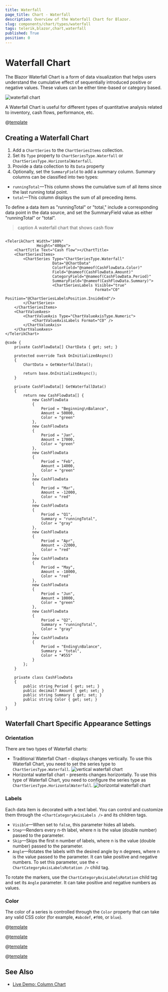 ```yaml
---
title: Waterfall
page_title: Chart - Waterfall
description: Overview of the Waterfall Chart for Blazor.
slug: components/chart/types/waterfall
tags: telerik,blazor,chart,waterfall
published: True
position: 0
---
```


# Waterfall Chart

The Blazor Waterfall Chart is a form of data visualization that helps users understand the cumulative effect of sequentially introduced positive or negative values. These values can be either time-based or category based.

![waterfall chart](images/waterfall-chart.png)

A Waterfall Chart is useful for different types of quantitative analysis related to inventory, cash flows, performance, etc.

@[template](/_contentTemplates/chart/link-to-basics.md#understand-basics-and-databinding-first)

## Creating a Waterfall Chart

1. Add a `ChartSeries` to the `ChartSeriesItems` collection.
2. Set its `Type` property to `ChartSeriesType.Waterfall` or `ChartSeriesType.HorizontalWaterfall`.
3. Provide a data collection to its `Data` property
4. Optionally, set the `SummaryField` to add a summary column. Summary columns can be classified into two types:
* `runningTotal`—This column shows the cumulative sum of all items since the last running total point.
 * `total`—This column displays the sum of all preceding items.

To define a data item as "runningTotal" or "total," include a corresponding data point in the data source, and set the SummaryField value as either "runningTotal" or "total".

>caption A waterfall chart that shows cash flow

````CSHTML

<TelerikChart Width="100%"
              Height="400px">
    <ChartTitle Text="Cash flow"></ChartTitle>
    <ChartSeriesItems>
        <ChartSeries Type="ChartSeriesType.Waterfall"
                     Data="@ChartData"
                     ColorField="@nameof(CashFlowData.Color)"
                     Field="@nameof(CashFlowData.Amount)"
                     CategoryField="@nameof(CashFlowData.Period)"
                     SummaryField="@nameof(CashFlowData.Summary)">
                     <ChartSeriesLabels Visible="true"
                                        Format="C0"
                                        Position="@ChartSeriesLabelsPosition.InsideEnd"/>
        </ChartSeries>
    </ChartSeriesItems>
    <ChartValueAxes>
        <ChartValueAxis Type="ChartValueAxisType.Numeric">
            <ChartValueAxisLabels Format="C0" />
        </ChartValueAxis>
    </ChartValueAxes>
</TelerikChart>

@code {
    private CashFlowData[] ChartData { get; set; }

    protected override Task OnInitializedAsync()
    {
        ChartData = GetWaterfallData();

        return base.OnInitializedAsync();
    }

    private CashFlowData[] GetWaterfallData()
    {
        return new CashFlowData[] {
            new CashFlowData
            {
                Period = "Beginning\nBalance",
                Amount = 50000,
                Color = "green"
            },
            new CashFlowData
            {
                Period = "Jan",
                Amount = 17000,
                Color = "green"
            },
            new CashFlowData
            {
                Period = "Feb",
                Amount = 14000,
                Color = "green"
            },
            new CashFlowData
            {
                Period = "Mar",
                Amount = -12000,
                Color = "red"
            },
            new CashFlowData
            {
                Period = "Q1",
                Summary = "runningTotal",
                Color = "gray"
            },
            new CashFlowData
            {
                Period = "Apr",
                Amount = -22000,
                Color = "red"
            },
            new CashFlowData
            {
                Period = "May",
                Amount = -18000,
                Color = "red"
            },
            new CashFlowData
            {
                Period = "Jun",
                Amount = 10000,
                Color = "green"
            },
            new CashFlowData
            {
                Period = "Q2",
                Summary = "runningTotal",
                Color = "gray"
            },
            new CashFlowData
            {
                Period = "Ending\nBalance",
                Summary = "total",
                Color = "#555"
            }
        };
    }

    private class CashFlowData
    {
        public string Period { get; set; }
        public decimal? Amount { get; set; }
        public string Summary { get; set; }
        public string Color { get; set; }
    }
}
````

## Waterfall Chart Specific Appearance Settings

### Orientation

There are two types of Waterfall charts: 
 * Traditional Waterfall Chart - displays changes vertically. To use this Waterfall Chart, you need to set the series type to `ChartSeriesType.Waterfall`.
![vertical waterfall chart](images/vertical-waterfall-chart.png)
 * Horizontal waterfall chart - presents changes horizontally. To use this type of Waterfall Chart, you need to configure the series type as `ChartSeriesType.HorizontalWaterfall`.
![horizontal waterfall chart](images/horizontal-waterfall-chart.png)

### Labels

Each data item is decorated with a text label. You can control and customize them through the `<ChartCategoryAxisLabels />` and its children tags.

* `Visible`—When set to `false`, this parameter hides all labels.
* `Step`—Renders every n-th label, where n is the value (double number) passed to the parameter.
* `Skip`—Skips the first n number of labels, where n is the value (double number) passed to the parameter.
* `Angle`—Rotates the labels with the desired angle by n degrees, where n is the value passed to the parameter. It can take positive and negative numbers. To set this parameter, use the `< ChartCategoryAxisLabelsRotation />` child tag.

To rotate the markers, use the `ChartCategoryAxisLabelsRotation` child tag and set its `Angle` parameter. It can take positive and negative numbers as values.

### Color

The color of a series is controlled through the `Color` property that can take any valid CSS color (for example, `#abcdef`, `#f00`, or `blue`).

@[template](/_contentTemplates/chart/link-to-basics.md#color-field-bar-column)

@[template](/_contentTemplates/chart/link-to-basics.md#gap-and-spacing)

@[template](/_contentTemplates/chart/link-to-basics.md#configurable-nested-chart-settings)

@[template](/_contentTemplates/chart/link-to-basics.md#configurable-nested-chart-settings-categorical)

## See Also

  * [Live Demo: Column Chart](https://demos.telerik.com/blazor-ui/chart/waterfall)
